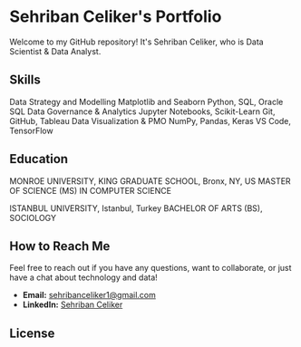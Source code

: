 # Sehriban Celiker's Portfolio

Welcome to my GitHub repository! It's  Sehriban Celiker, who is Data Scientist & Data Analyst.


## Skills

Data Strategy and Modelling	     Matplotlib and Seaborn	        Python, SQL, Oracle SQL
Data Governance & Analytics	     Jupyter Notebooks, Scikit-Learn	Git, GitHub, Tableau
Data Visualization & PMO	     NumPy, Pandas, Keras	        VS Code, TensorFlow
		  
## Education
  
MONROE UNIVERSITY, KING GRADUATE SCHOOL, Bronx, NY, US
MASTER OF SCIENCE (MS) IN COMPUTER SCIENCE 

ISTANBUL UNIVERSITY, Istanbul, Turkey
BACHELOR OF ARTS (BS), SOCIOLOGY


## How to Reach Me

Feel free to reach out if you have any questions, want to collaborate, or just have a chat about technology and data!

- **Email:** sehribanceliker1@gmail.com 
- **LinkedIn:** [Sehriban Celiker](https://www.linkedin.com/in/sehriban-celiker/)

  
## License

<!---
sehribanceliker/sehribanceliker is a ✨ special ✨ repository because its `README.md` (this file) appears on your GitHub profile.
You can click the Preview link to take a look at your changes.
--->
